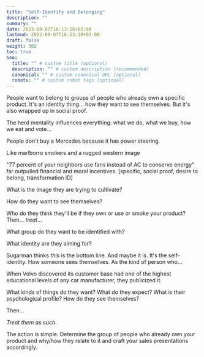 ```yaml
---
title: "Self-Identify and Belonging"
description: ""
summary: ""
date: 2023-09-07T16:13:18+02:00
lastmod: 2023-09-07T16:13:18+02:00
draft: false
weight: 302
toc: true
seo:
  title: "" # custom title (optional)
  description: "" # custom description (recommended)
  canonical: "" # custom canonical URL (optional)
  robots: "" # custom robot tags (optional)
---
```


People want to belong to groups of people who already own a specific product. It's an identity thing... how they want to see themselves. But it's also wrapped up in social proof.

The herd mentality influences everything: what we do, what we buy, how we eat and vote...

People don't buy a Mercedes because it has power steering.

Like marlborro smokers and a rugged western image

"77 percent of your neighbors use fans instead of AC to conserve energy" far outpulled financial and moral incentives. [specific, social proof, desire to belong, transformation ID]

What is the image they are trying to cultivate?

How do they want to see themselves?

Who do they think they'll be if they own or use or smoke your product? Then... *treat*...

What group do they want to be identified with?

What identity are they aiming for?

Sugarman thinks *this* is the bottom line. And maybe it is. It's the self-identity. How someone sees themselves. As the kind of person who...

When Volvo discovered its customer base had one of the highest educational levels of any car manufacturer, they publicized it.

What kinds of things do they want? What do they expect? What is their psychological profile? How do they see themselves?

Then...

*Treat them as such.*

The action is simple: Determine the group of people who already own your product and why/how they relate to it and craft your sales presentations accordingly.

